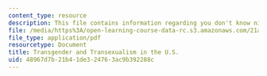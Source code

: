 ```yaml
---
content_type: resource
description: This file contains information regarding you don't know nick.
file: /media/https%3A/open-learning-course-data-rc.s3.amazonaws.com/21a-231j-gender-sexuality-and-society-spring-2006/48967d7b21b41de324763ac9b392288c_MIT21A_213JS06_trans.pdf
file_type: application/pdf
resourcetype: Document
title: Transgender and Transexualism in the U.S.
uid: 48967d7b-21b4-1de3-2476-3ac9b392288c
---
```

